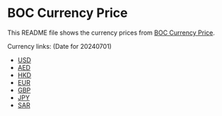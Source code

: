 # BOC Currency Price

This README file shows the currency prices from [BOC Currency Price](https://www.boc.cn/sourcedb/whpj/).

Currency links: (Date for 20240701)

- [USD](https://bocurrencyprice.techina.science/BOC_CURRENCY_PRICE/USD/20240701.json)
- [AED](https://bocurrencyprice.techina.science/BOC_CURRENCY_PRICE/AED/20240701.json)
- [HKD](https://bocurrencyprice.techina.science/BOC_CURRENCY_PRICE/HKD/20240701.json)
- [EUR](https://bocurrencyprice.techina.science/BOC_CURRENCY_PRICE/EUR/20240701.json)
- [GBP](https://bocurrencyprice.techina.science/BOC_CURRENCY_PRICE/GBP/20240701.json)
- [JPY](https://bocurrencyprice.techina.science/BOC_CURRENCY_PRICE/JPY/20240701.json)
- [SAR](https://bocurrencyprice.techina.science/BOC_CURRENCY_PRICE/SAR/20240701.json)
